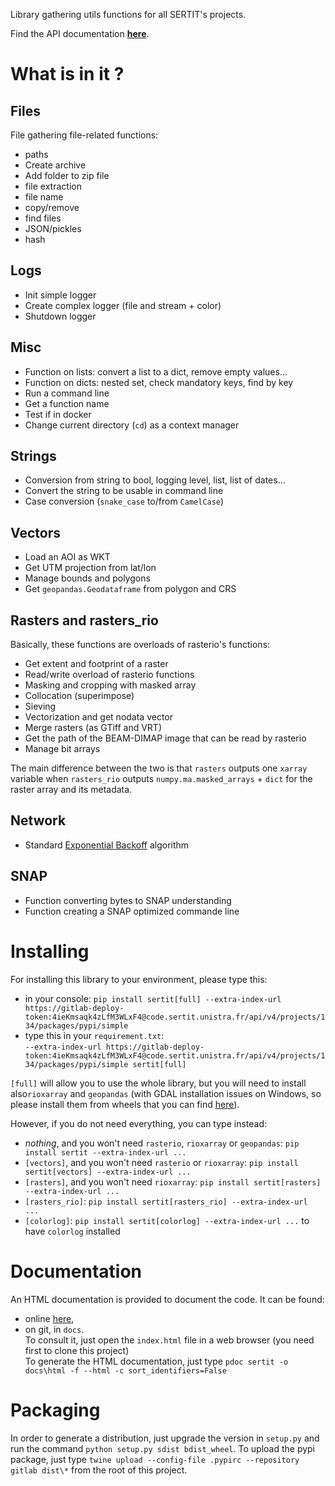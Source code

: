 Library gathering utils functions for all SERTIT's projects.

Find the API documentation [**here**](https://sertit.pages.sertit.unistra.fr/sertit-utils/).

# What is in it ?
## Files

File gathering file-related functions:

- paths
- Create archive
- Add folder to zip file
- file extraction
- file name
- copy/remove
- find files
- JSON/pickles
- hash

## Logs
- Init simple logger
- Create complex logger (file and stream + color)
- Shutdown logger

## Misc
- Function on lists: convert a list to a dict, remove empty values...
- Function on dicts: nested set, check mandatory keys, find by key
- Run a command line
- Get a function name
- Test if in docker
- Change current directory (`cd`) as a context manager

## Strings
- Conversion from string to bool, logging level, list, list of dates...
- Convert the string to be usable in command line
- Case conversion (`snake_case` to/from `CamelCase`) 

## Vectors
- Load an AOI as WKT
- Get UTM projection from lat/lon
- Manage bounds and polygons
- Get `geopandas.Geodataframe` from polygon and CRS

## Rasters and rasters_rio
Basically, these functions are overloads of rasterio's functions:

- Get extent and footprint of a raster
- Read/write overload of rasterio functions
- Masking and cropping with masked array
- Collocation (superimpose)
- Sieving
- Vectorization and get nodata vector
- Merge rasters (as GTiff and VRT)
- Get the path of the BEAM-DIMAP image that can be read by rasterio
- Manage bit arrays

The main difference between the two is that `rasters` outputs one `xarray` variable
when `rasters_rio` outputs `numpy.ma.masked_arrays` + `dict` for the raster array and its metadata.

## Network
- Standard [Exponential Backoff](https://en.wikipedia.org/wiki/Exponential_backoff) algorithm 

## SNAP
- Function converting bytes to SNAP understanding
- Function creating a SNAP optimized commande line

# Installing

For installing this library to your environment, please type this:

- in your console: `pip install sertit[full] --extra-index-url https://gitlab-deploy-token:4ieKmsaqk4zLfM3WLxF4@code.sertit.unistra.fr/api/v4/projects/134/packages/pypi/simple`
- type this in your `requirement.txt`:  
    `--extra-index-url https://gitlab-deploy-token:4ieKmsaqk4zLfM3WLxF4@code.sertit.unistra.fr/api/v4/projects/134/packages/pypi/simple sertit[full]`

`[full]` will allow you to use the whole library, but you will need to install also`rioxarray` and `geopandas` 
(with GDAL installation issues on Windows, so please install them from wheels that you can find [here](https://www.lfd.uci.edu/~gohlke/pythonlibs/#rasterio)). 

However, if you do not need everything, you can type instead:

- *nothing*, and you won't need `rasterio`, `rioxarray` or `geopandas`: `pip install sertit --extra-index-url ...`
- `[vectors]`, and you won't need `rasterio` or `rioxarray`: `pip install sertit[vectors] --extra-index-url ...`
- `[rasters]`, and you won't need `rioxarray`: `pip install sertit[rasters] --extra-index-url ...`
- `[rasters_rio]`: `pip install sertit[rasters_rio] --extra-index-url ...`
- `[colorlog]`: `pip install sertit[colorlog] --extra-index-url ...` to have `colorlog` installed

# Documentation

An HTML documentation is provided to document the code.
It can be found:

- online [here](https://sertit.pages.sertit.unistra.fr/sertit-utils/),
- on git, in `docs`.  
  To consult it, just open the `index.html` file in a web browser (you need first to clone this project)  
  To generate the HTML documentation, just type `pdoc sertit -o docs\html -f --html -c sort_identifiers=False`

# Packaging
In order to generate a distribution, just upgrade the version in `setup.py` and run the command `python setup.py sdist bdist_wheel`.
To upload the pypi package, just type `twine upload --config-file .pypirc --repository gitlab dist\*` from the root of this project.
